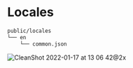 # Locales

```sh
public/locales
└── en
    └── common.json
```

![CleanShot 2022-01-17 at 13 06 42@2x](https://user-images.githubusercontent.com/935988/149711783-0db04380-e0d8-41f6-bb00-5c919399868c.png)
